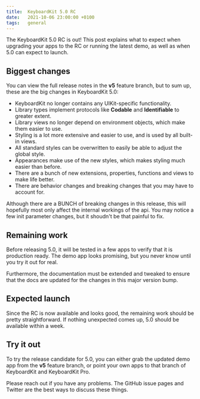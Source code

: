 ```yaml
---
title:  KeyboardKit 5.0 RC
date:   2021-10-06 23:00:00 +0100
tags:   general
---
```


The KeyboardKit 5.0 RC is out! This post explains what to expect when upgrading your apps to the RC or running the latest demo, as well as when 5.0 can expect to launch.


## Biggest changes

You can view the full release notes in the **v5** feature branch, but to sum up, these are the big changes in KeyboardKit 5.0:

* KeyboardKit no longer contains any UIKit-specific functionality.
* Library types implement protocols like **Codable** and **Identifiable** to greater extent.
* Library views no longer depend on environment objects, which make them easier to use. 
* Styling is a lot more extensive and easier to use, and is used by all built-in views.
* All standard styles can be overwritten to easily be able to adjust the global style.
* Appearances make use of the new styles, which makes styling much easier than before.
* There are a bunch of new extensions, properties, functions and views to make life better.
* There are behavior changes and breaking changes that you may have to account for.

Although there are a BUNCH of breaking changes in this release, this will hopefully most only affect the internal workings of the api. You may notice a few init parameter changes, but it shoudn't be that painful to fix.


## Remaining work

Before releasing 5.0, it will be tested in a few apps to verify that it is production ready. The demo app looks promising, but you never know until you try it out for real.

Furthermore, the documentation must be extended and tweaked to ensure that the docs are updated for the changes in this major version bump.


## Expected launch

Since the RC is now available and looks good, the remaining work should be pretty straightforward. If nothing unexpected comes up, 5.0 should be available within a week.


## Try it out

To try the release candidate for 5.0, you can either grab the updated demo app from the **v5** feature branch, or point your own apps to that branch of KeyboardKit and KeyboardKit Pro.

Please reach out if you have any problems. The GitHub issue pages and Twitter are the best ways to discuss these things.